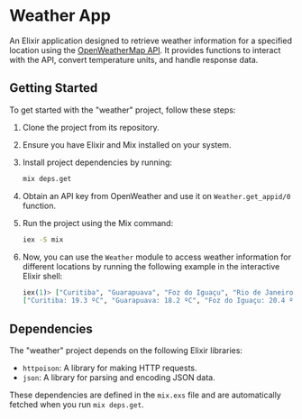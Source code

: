 # Weather App

An Elixir application designed to retrieve weather information for a specified location using the [OpenWeatherMap API](https://openweathermap.org/api). It provides functions to interact with the API, convert temperature units, and handle response data.

## Getting Started
To get started with the "weather" project, follow these steps:

1. Clone the project from its repository.

2. Ensure you have Elixir and Mix installed on your system.

3. Install project dependencies by running:
   ```bash
   mix deps.get
   ```

4. Obtain an API key from OpenWeather and use it on `Weather.get_appid/0` function.

5. Run the project using the Mix command:
   ```bash
   iex -S mix
   ```

6. Now, you can use the `Weather` module to access weather information for different locations by running the following example in the interactive Elixir shell:
   ```elixir
   iex(1)> ["Curitiba", "Guarapuava", "Foz do Iguaçu", "Rio de Janeiro", "São Paulo", "XPTO"] |> Weather.start()
   ["Curitiba: 19.3 ºC", "Guarapuava: 18.2 ºC", "Foz do Iguaçu: 20.4 ºC", "Rio de Janeiro: 27.0 ºC", "São Paulo: 25.0 ºC", "XPTO not found"]
   ```

## Dependencies
The "weather" project depends on the following Elixir libraries:

- `httpoison`: A library for making HTTP requests.
- `json`: A library for parsing and encoding JSON data.

These dependencies are defined in the `mix.exs` file and are automatically fetched when you run `mix deps.get`.
